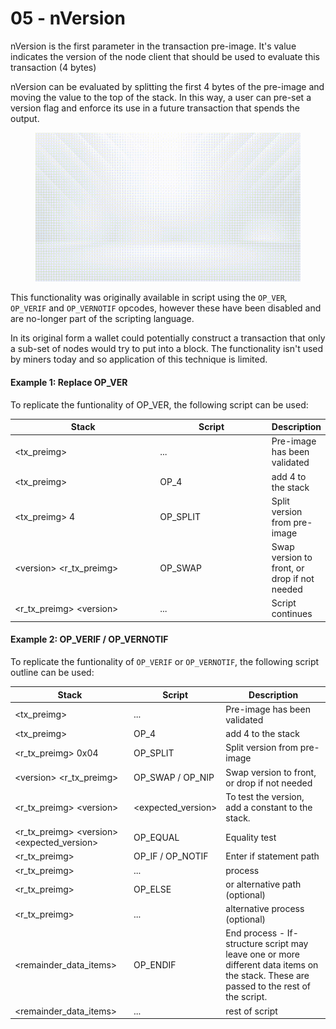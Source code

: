 # 05 - nVersion

nVersion is the first parameter in the transaction pre-image. It's value indicates the version of the node client that should be used to evaluate this transaction (4 bytes)

nVersion can be evaluated by splitting the first 4 bytes of the pre-image and moving the value to the top of the stack. In this way, a user can pre-set a version flag and enforce its use in a future transaction that spends the output.

<figure><img src="../.gitbook/assets/BSVA-BitcoinScript_Chapter5-Animation04.gif" alt=""><figcaption></figcaption></figure>

This functionality was originally available in script using the `OP_VER`_,_ `OP_VERIF` and `OP_VERNOTIF` opcodes, however these have been disabled and are no-longer part of the scripting language.&#x20;

In its original form a wallet could potentially construct a transaction that only a sub-set of nodes would try to put into a block. The functionality isn't used by miners today and so application of this technique is limited.

#### Example 1: Replace OP\_VER

To replicate the funtionality of OP\_VER, the following script can be used:

<table><thead><tr><th width="279.3333333333333">Stack</th><th width="213">Script</th><th>Description</th></tr></thead><tbody><tr><td>&#x3C;tx_preimg></td><td>...</td><td>Pre-image has been validated </td></tr><tr><td>&#x3C;tx_preimg></td><td>OP_4</td><td>add 4 to the stack</td></tr><tr><td>&#x3C;tx_preimg> 4</td><td>OP_SPLIT</td><td>Split version from pre-image</td></tr><tr><td>&#x3C;version> &#x3C;r_tx_preimg></td><td>OP_SWAP</td><td>Swap version to front, or drop if not needed</td></tr><tr><td>&#x3C;r_tx_preimg> &#x3C;version></td><td>...</td><td>Script continues</td></tr></tbody></table>

#### Example 2: OP\_VERIF / OP\_VERNOTIF

To replicate the funtionality of `OP_VERIF` or `OP_VERNOTIF`, the following script outline can be used:

| Stack                                            | Script               | Description                                                                                                                            |
| ------------------------------------------------ | -------------------- | -------------------------------------------------------------------------------------------------------------------------------------- |
| \<tx\_preimg>                                    | ...                  | Pre-image has been validated                                                                                                           |
| \<tx\_preimg>                                    | OP\_4                | add 4 to the stack                                                                                                                     |
| \<r\_tx\_preimg> 0x04                            | OP\_SPLIT            | Split version from pre-image                                                                                                           |
| \<version> \<r\_tx\_preimg>                      | OP\_SWAP / OP\_NIP   | Swap version to front, or drop if not needed                                                                                           |
| \<r\_tx\_preimg> \<version>                      | \<expected\_version> | To test the version, add a constant to the stack.                                                                                      |
| \<r\_tx\_preimg> \<version> \<expected\_version> | OP\_EQUAL            | Equality test                                                                                                                          |
| \<r\_tx\_preimg>                                 | OP\_IF / OP\_NOTIF   | Enter if statement path                                                                                                                |
| \<r\_tx\_preimg>                                 | ...                  | process                                                                                                                                |
| \<r\_tx\_preimg>                                 | OP\_ELSE             | or alternative path (optional)                                                                                                         |
| \<r\_tx\_preimg>                                 | ...                  | alternative process (optional)                                                                                                         |
| \<remainder\_data\_items>                        | OP\_ENDIF            | End process - If-structure script may leave one or more different data items on the stack. These are passed to the rest of the script. |
| \<remainder\_data\_items>                        | ...                  | rest of script                                                                                                                         |
